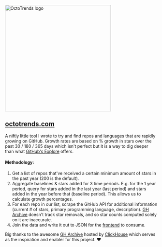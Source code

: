 <img src="https://github.com/dodafin/octotrends/blob/main/frontend/src/images/octotrends-logo-black.png?raw=true" width="350" alt="OctoTrends logo">

## [octotrends.com](https://octotrends.com/)

A niftly little tool I wrote to try and find repos and languages that are rapidly growing on GitHub. Growth rates are based on % growth in stars over the past 30 / 180 / 365 days which isn't perfect but it is a way to dig deeper than what [GitHub's Explore](https://github.com/explore) offers.


#### Methodology:

1.  Get a list of repos that've received a certain minimum amount of stars in the past year (200 is the default). 
1.  Aggregate baselines & stars added for 3 time periods. E.g. for the 1 year period, query for stars added in the last year (last period) and stars added in the year before that (baseline period). This allows us to calculate growth percentages.
2.  For each repo in our list, scrape the GitHub API for additional information (current # of stars, primary programming language, description). [GH Archive](https://www.gharchive.org/) doesn't track star removals, and so star counts computed solely on it are inaccurate.
3.  Join the data and write it out to JSON for the [frontend](https://github.com/dodafin/octotrends-frontend) to consume.


Big thanks to the awesome [GH Archive](https://www.gharchive.org/) hosted by [ClickHouse](https://ghe.clickhouse.tech/) which serves as the inspiration and enabler for this project. ❤️
